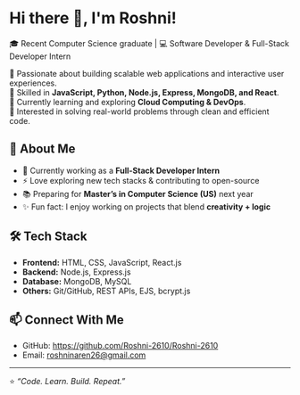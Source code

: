 # Hi there 👋, I'm Roshni!  

🎓 Recent Computer Science graduate | 💻 Software Developer & Full-Stack Developer Intern  

🔹 Passionate about building scalable web applications and interactive user experiences.  
🔹 Skilled in **JavaScript, Python, Node.js, Express, MongoDB, and React**.  
🔹 Currently learning and exploring **Cloud Computing & DevOps**.  
🔹 Interested in solving real-world problems through clean and efficient code.  

## 🚀 About Me  
- 🌱 Currently working as a **Full-Stack Developer Intern**  
- ⚡ Love exploring new tech stacks & contributing to open-source  
- 📚 Preparing for **Master’s in Computer Science (US)** next year  
- ✨ Fun fact: I enjoy working on projects that blend **creativity + logic**  

## 🛠️ Tech Stack  
- **Frontend:** HTML, CSS, JavaScript, React.js  
- **Backend:** Node.js, Express.js  
- **Database:** MongoDB, MySQL  
- **Others:** Git/GitHub, REST APIs, EJS, bcrypt.js  

## 📫 Connect With Me  
- GitHub: https://github.com/Roshni-2610/Roshni-2610
- Email: roshninaren26@gmail.com 

---
⭐️ *“Code. Learn. Build. Repeat.”*  



<!---
Roshni-2610/Roshni-2610 is a ✨ special ✨ repository because its `README.md` (this file) appears on your GitHub profile.
You can click the Preview link to take a look at your changes.
--->
